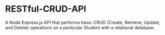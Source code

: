 # RESTful-CRUD-API
A Node Express.js API that performs basic CRUD (Create, Retrieve, Update, and Delete) operations on a particular Student with a relational database.
